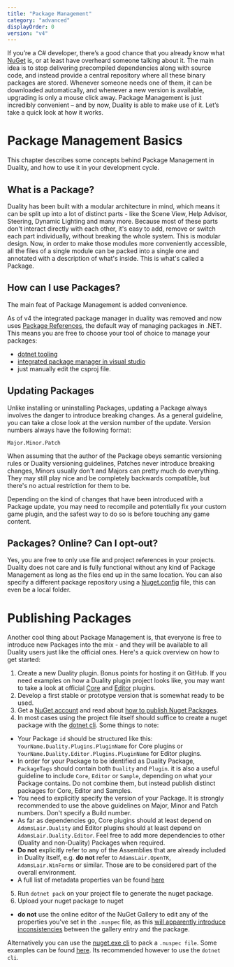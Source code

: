 ```yaml
---
title: "Package Management"
category: "advanced"
displayOrder: 0
version: "v4"
---
```


If you’re a C# developer, there’s a good chance that you already know what [NuGet](https://www.nuget.org/) is, or at least have overheard someone talking about it. The main idea is to stop delivering precompiled dependencies along with source code, and instead provide a central repository where all these binary packages are stored. Whenever someone needs one of them, it can be downloaded automatically, and whenever a new version is available, upgrading is only a mouse click away. Package Management is just incredibly convenient – and by now, Duality is able to make use of it. Let’s take a quick look at how it works.

# Package Management Basics

This chapter describes some concepts behind Package Management in Duality, and how to use it in your development cycle.

## What is a Package?

Duality has been built with a modular architecture in mind, which means it can be split up into a lot of distinct parts - like the Scene View, Help Advisor, Steering, Dynamic Lighting and many more. Because most of these parts don't interact directly with each other, it's easy to add, remove or switch each part individually, without breaking the whole system. This is modular design. Now, in order to make those modules more conveniently accessible, all the files of a single module can be packed into a single one and annotated with a description of what's inside. This is what's called a Package.

## How can I use Packages?

The main feat of Package Management is added convenience. 

As of v4 the integrated package manager in duality was removed and now uses [Package References](https://docs.microsoft.com/en-us/nuget/consume-packages/package-references-in-project-files), the default way of managing packages in .NET. This means you are free to choose your tool of choice to manage your packages: 
- [dotnet tooling](https://docs.microsoft.com/en-us/nuget/reference/dotnet-commands)
- [integrated package manager in visual studio](https://docs.microsoft.com/en-us/nuget/consume-packages/install-use-packages-visual-studio)
- just manually edit the csproj file.

## Updating Packages

Unlike installing or uninstalling Packages, updating a Package always involves the danger to introduce breaking changes. As a general guideline, you can take a close look at the version number of the update. Version numbers always have the following format:

```
Major.Minor.Patch
```

When assuming that the author of the Package obeys semantic versioning rules or Duality versioning guidelines, Patches never introduce breaking changes, Minors usually don't and Majors can pretty much do everything. They may still play nice and be completely backwards compatible, but there's no actual restriction for them to be.

Depending on the kind of changes that have been introduced with a Package update, you may need to recompile and potentially fix your custom game plugin, and the safest way to do so is before touching any game content.

## Packages? Online? Can I opt-out?

Yes, you are free to only use file and project references in your projects. Duality does not care and is fully functional without any kind of Package Management as long as the files end up in the same location. You can also specify a different package repository using a [Nuget.config](https://docs.microsoft.com/en-us/nuget/consume-packages/configuring-nuget-behavior) file, this can even be a local folder.

# Publishing Packages

Another cool thing about Package Management is, that everyone is free to introduce new Packages into the mix - and they will be available to all Duality users just like the official ones. Here's a quick overview on how to get started:

1. Create a new Duality plugin. Bonus points for hosting it on GitHub. If you need examples on how a Duality plugin project looks like, you may want to take a look at official [Core](https://github.com/AdamsLair/duality/tree/master/Source/Plugins) and [Editor](https://github.com/AdamsLair/duality/tree/master/Source/Plugins/EditorModules) plugins.
2. Develop a first stable or prototype version that is somewhat ready to be used.
3. Get a [NuGet account](https://www.nuget.org/) and read about [how to publish Nuget Packages](https://docs.microsoft.com/en-us/nuget/nuget-org/publish-a-package).
4. In most cases using the project file itself should suffice to create a nuget package with the [dotnet cli](https://docs.microsoft.com/en-us/nuget/create-packages/creating-a-package-dotnet-cli). Some things to note:
  - Your Package `id` should be structured like this: `YourName.Duality.Plugins.PluginName` for Core plugins or `YourName.Duality.Editor.Plugins.PluginName` for Editor plugins.
  - In order for your Package to be identified as Duality Package, `PackageTags` should contain both `Duality` and `Plugin`. it is also a useful guideline to include `Core`, `Editor` or `Sample`, depending on what your Package contains. Do not combine them, but instead publish distinct packages for Core, Editor and Samples.
  - You need to explicitly specify the version of your Package. It is strongly recommended to use the above guidelines on Major, Minor and Patch numbers. Don't specify a Build number.
  - As far as dependencies go, Core plugins should at least depend on `AdamsLair.Duality` and Editor plugins should at least depend on `AdamsLair.Duality.Editor`. Feel free to add more dependencies to other (Duality and non-Duality) Packages when required.
  - **Do not** explicitly refer to any of the Assemblies that are already included in Duality itself, e.g. **do not** refer to `AdamsLair.OpenTK`, `AdamsLair.WinForms` or similar. Those are to be considered part of the overall environment.
  - A full list of metadata properties van be found [here](https://docs.microsoft.com/en-us/dotnet/core/tools/csproj#nuget-metadata-properties)
5. Run `dotnet pack` on your project file to generate the nuget package.
6. Upload your nuget package to nuget
  - **do not** use the online editor of the NuGet Gallery to edit any of the properties you've set in the `.nuspec` file, as this [will apparently introduce inconsistencies](https://forum.duality2d.net/viewtopic.php?p=5003#p5003) between the gallery entry and the package.

Alternatively you can use the [nuget.exe cli](https://docs.microsoft.com/en-us/nuget/create-packages/creating-a-package) to pack a `.nuspec file`. Some examples can be found [here](https://github.com/AdamsLair/duality/tree/master/Build/NuGetPackageSpecs). Its recommended however to use the `dotnet cli`.